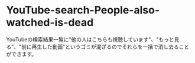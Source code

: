 # YouTube-search-People-also-watched-is-dead

YouTubeの検索結果一覧に"他の人はこちらも視聴しています"、"もっと見る"、"前に再生した動画"というゴミが混ざるのでそれらを一括で消し去ることができます。
